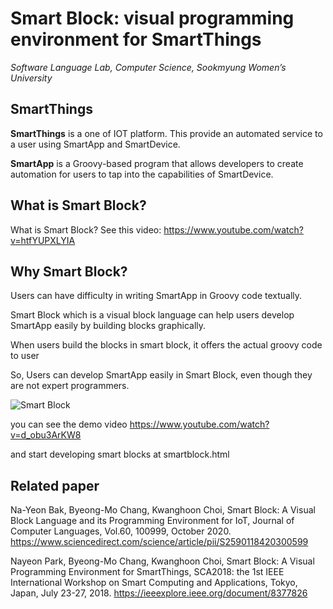 Smart Block: visual programming environment for SmartThings
===================
*Software Language Lab, Computer Science, Sookmyung Women’s University*


SmartThings
-------------

**SmartThings** is a one of IOT platform. This provide an automated service to a user using SmartApp and SmartDevice.

**SmartApp** is a Groovy-based program that allows developers to create automation for users to tap into the capabilities of SmartDevice.


What is Smart Block?
-------------
What is Smart Block? See this video: https://www.youtube.com/watch?v=htfYUPXLYIA


Why Smart Block?
-------------
Users can have difficulty in writing SmartApp in Groovy code textually.

Smart Block which is a visual block language can help users develop SmartApp easily by building blocks graphically.

When users build the blocks in smart block, it offers the actual groovy code to user

So, Users can develop SmartApp easily in Smart Block, even though they are not expert programmers.

![Smart Block](https://github.com/baknayeon/smartblock/blob/master/main.PNG)

you can see the demo video
https://www.youtube.com/watch?v=d_obu3ArKW8

and start developing smart blocks at smartblock.html

Related paper
-------------
Na-Yeon Bak, Byeong-Mo Chang, Kwanghoon Choi, Smart Block: A Visual Block Language and its Programming Environment for IoT, Journal of Computer Languages, Vol.60, 100999, October 2020.
https://www.sciencedirect.com/science/article/pii/S2590118420300599

Nayeon Park, Byeong-Mo Chang, Kwanghoon Choi, Smart Block: A Visual Programming Environment for SmartThings, SCA2018: the 1st IEEE International Workshop on Smart Computing and Applications, Tokyo, Japan, July 23-27, 2018.
https://ieeexplore.ieee.org/document/8377826